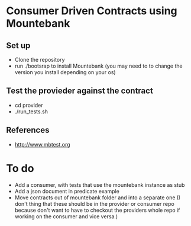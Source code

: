 # Consumer Driven Contracts using Mountebank
## Set up
* Clone the repository
* run ./bootsrap to install Mountebank (you may need to to change the version you install depending on your os)

## Test the provieder against the contract
* cd provider
* ./run_tests.sh

## References
* http://www.mbtest.org

# To do
* Add a consumer, with tests that use the mountebank instance as stub
* Add a json document in predicate example
* Move contracts out of mountebank folder and into a separate one (I don't thing that these should be in the provider or consumer repo because don't want to have to checkout the providers whole repo if working on the consumer and vice versa.)
